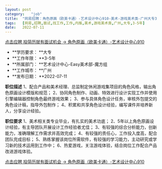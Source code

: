 ```yaml
---
layout:	post
category:	"job"
title:	"网易招聘：角色原画（欧美卡通）-艺术设计中心910-美术-游戏美术类-广州大专3-5年"
tags:	[网易,招聘,面试,找工作,工作,内推,美术,游戏美术类,广州,大专,3-5年]
date:	2022-07-11
---
```


[点击应聘 投简历就有面试机会 -> 角色原画（欧美卡通）-艺术设计中心910](http://mobile.bole.netease.com/bole/boleDetail?id=32333&employeeId=346f03c3cda5f04c&key=all)



- **学历要求： **大专
- **工作年限： **3-5年
- **所属部门： **艺术设计中心-Easy美术部-魔方组
- **工作城市： **广州
- **发布日期： **2022-07-11



**职位描述**
1、配合产品和美术经理、总监制定休闲游戏集项目的角色风格，输出角色原画设计模版和规范；
2、协同角色制作、动画、特效进行设计实现工作并使用引擎编辑器控制角色最终游戏效果；
3、参与具体角色设计任务，审核外包提交的角色设计稿，指导外包制作；
4、积累和共享角色设计经验，编写课件并培养新人，分享设计经验。



**职位要求**
1、美术相关类专业毕业，有扎实的美术功底；
2、5年以上角色原画设计经验，有主导团队开展设计工作经验者尤佳；
3、有较强的综合分析能力，创新能力，准确理解工作需求并高效完成；
4、有较强的责任心，工作投入度高，配合团队完成目标；
5、熟练掌握该岗位所需软件，有较强的学习能力，主动研究或学习新的技术运用到工作中；
6、热爱游戏，关注游戏体验，结合岗位工作配合产品改进游戏体验。



[点击应聘 投简历就有面试机会 -> 角色原画（欧美卡通）-艺术设计中心910](http://mobile.bole.netease.com/bole/boleDetail?id=32333&employeeId=346f03c3cda5f04c&key=all)